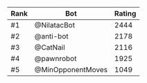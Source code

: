 Rank|Bot|Rating
---|---|---
#1|@NilatacBot|2444
#2|@anti-bot|2178
#3|@CatNail|2116
#4|@pawnrobot|1925
#5|@MinOpponentMoves|1049
